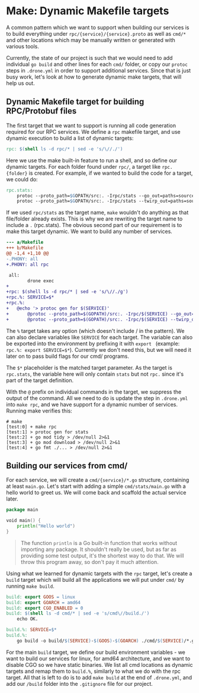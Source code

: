 # Make: Dynamic Makefile targets

A common pattern which we want to support when building our services is to build
everything under `rpc/{service}/{service}.proto` as well as `cmd/*` and other
locations which may be manually written or generated with various tools.

Currently, the state of our project is such that we would need to add individual
`go build` and other lines for each `cmd/` folder, or copy our `protoc` steps
in `.drone.yml` in order to support additional services. Since that is just busy
work, let's look at how to generate dynamic make targets, that will help us out.

## Dynamic Makefile target for building RPC/Protobuf files

The first target that we want to support is running all code generation required
for our RPC services. We define a `rpc` makefile target, and use dynamic execution
to build a list of dynamic targets:

~~~Makefile
rpc: $(shell ls -d rpc/* | sed -e 's/\//./')
~~~

Here we use the make built-in feature to run a shell, and so define our dynamic targets.
For each folder found under `rpc/`, a target like `rpc.{folder}` is created. For example,
if we wanted to build the code for a target, we could do:

~~~Makefile
rpc.stats:
	protoc --proto_path=$GOPATH/src:. -Irpc/stats --go_out=paths=source_relative:. rpc/stats/stats.proto
	protoc --proto_path=$GOPATH/src:. -Irpc/stats --twirp_out=paths=source_relative:. rpc/stats/stats.proto
~~~

If we used `rpc/stats` as the target name, `make` wouldn't do anything as that file/folder
already exists. This is why we are rewriting the target name to include a `.` (rpc.stats).
The obvious second part of our requirement is to make this target dynamic. We want to build
any number of services.

~~~diff
--- a/Makefile
+++ b/Makefile
@@ -1,4 +1,10 @@
-.PHONY: all
+.PHONY: all rpc

 all:
        drone exec
+
+rpc: $(shell ls -d rpc/* | sed -e 's/\//./g')
+rpc.%: SERVICE=$*
+rpc.%:
+	@echo '> protoc gen for $(SERVICE)'
+       @protoc --proto_path=$(GOPATH)/src:. -Irpc/$(SERVICE) --go_out=paths=source_relative:. rpc/$(SERVICE)/$(SERVICE).proto
+       @protoc --proto_path=$(GOPATH)/src:. -Irpc/$(SERVICE) --twirp_out=paths=source_relative:. rpc/$(SERVICE)/$(SERVICE).proto
~~~

The `%` target takes any option (which doesn't include / in the pattern). We can also declare
variables like `SERVICE` for each target. The variable can also be exported into the environment
by prefixing it with `export ` (example: `rpc.%: export SERVICE=$*`). Currently we don't need this,
but we will need it later on to pass build flags for our cmd/ programs.

The `$*` placeholder is the matched target parameter. As the target is `rpc.stats`, the variable here
will only contain `stats` but not `rpc.` since it's part of the target definition.

With the `@` prefix on individual commands in the target, we suppress the output of the command.
All we need to do is update the step in `.drone.yml` into `make rpc`, and we have support for
a dynamic number of services. Running make verifies this:

~~~plaintext
# make
[test:0] + make rpc
[test:1] > protoc gen for stats
[test:2] + go mod tidy > /dev/null 2>&1
[test:3] + go mod download > /dev/null 2>&1
[test:4] + go fmt ./... > /dev/null 2>&1
~~~

## Building our services from cmd/

For each service, we will create a `cmd/{service}/*.go` structure, containing at least `main.go`.
Let's start with adding a simple `cmd/stats/main.go` with a hello world to greet us. We will come
back and scaffold the actual service later.

~~~go
package main

void main() {
	println("Hello world")
}
~~~

> The function `println` is a Go built-in function that works without importing any package.
> It shouldn't really be used, but as far as providing some test output, it's the shortest
> way to do that. We will throw this program away, so don't pay it much attention.

Using what we learned for dynamic targets with the `rpc` target, let's create a `build`
target which will build all the applications we will put under `cmd/` by running `make build`.

~~~Makefile
build: export GOOS = linux
build: export GOARCH = amd64
build: export CGO_ENABLED = 0
build: $(shell ls -d cmd/* | sed -e 's/cmd\//build./')
	echo OK.

build.%: SERVICE=$*
build.%:
	go build -o build/$(SERVICE)-$(GOOS)-$(GOARCH) ./cmd/$(SERVICE)/*.go
~~~

For the main `build` target, we define our build environment variables - we want to build our
services for linux, for amd64 architecture, and we want to disable CGO so we have static binaries.
We list all cmd locations as dynamic targets and remap them to `build.%`, similarly to what we
do with the rpc target. All that is left to do is to add `make build` at the end of `.drone.yml`,
and add our `/build` folder into the `.gitignore` file for our project.
